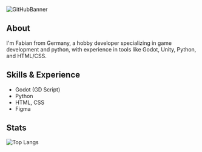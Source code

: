 ![GitHubBanner](https://github.com/user-attachments/assets/2162c71a-274b-46e2-807a-9cfdbbf386dc)

## About
I'm Fabian from Germany, a hobby developer specializing in game development and python, with experience in tools like Godot, Unity, Python, and HTML/CSS.

## Skills & Experience
* Godot (GD Script)
* Python
* HTML, CSS
* Figma

## Stats
![Top Langs](https://github-readme-stats.vercel.app/api/top-langs/?username=FabiDev08&theme=graywhite&border_radius=0)
